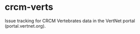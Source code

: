 crcm-verts
==========

Issue tracking for CRCM Vertebrates data in the VertNet portal (portal.vertnet.org).
